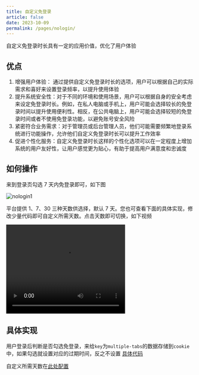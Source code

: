 ```yaml
---
title: 自定义免登录
article: false
date: 2023-10-09
permalink: /pages/nologin/
---
```


自定义免登录时长具有一定的应用价值，优化了用户体验

## 优点

1. 增强用户体验： 通过提供自定义免登录时长的选项，用户可以根据自己的实际需求和喜好来设置登录频率，以提升使用体验
2. 提升系统安全性：对于不同的环境和使用场景，用户可以根据自身的安全考虑来设定免登录时长。例如，在私人电脑或手机上，用户可能会选择较长的免登录时间以提升使用便利性。相反，在公共电脑上，用户可能会选择较短的免登录时间或者不使用免登录功能，以避免账号安全风险
3. 紧密符合业务需求：对于管理员或后台管理人员，他们可能需要频繁地登录系统进行功能操作，允许他们自定义免登录时长可以提升工作效率
4. 促进个性化服务：自定义免登录时长这样的个性化选项可以在一定程度上增加系统的用户友好性，让用户感觉更为贴心，有助于提高用户满意度和忠诚度

## 如何操作

来到登录页勾选 7 天内免登录即可，如下图

![nologin1](~@alias/img/login/no1.jpg)

平台提供 1、7、30 三种天数供选择，默认 7 天。您也可查看下面的具体实现，修改少量代码即可自定义所需天数。点击天数即可切换，如下视频

<video width="320" height="240" controls>
  <source :src="$withBase('/video/nologin.mov')" type="video/mp4">
</video>

## 具体实现

用户登录后判断是否勾选免登录，来给`key`为`multiple-tabs`的数据存储到`cookie`中，如果勾选就设置对应的过期时间，反之不设置 [具体代码](https://github.com/pure-admin/vue-pure-admin/blob/main/src/utils/auth.ts#L61-L69)

自定义所需天数在[此处配置](https://github.com/pure-admin/vue-pure-admin/blob/main/src/views/login/index.vue#L247-L249)
